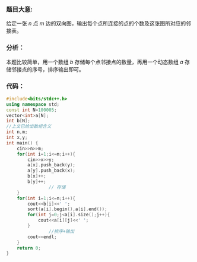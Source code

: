### 题目大意:

给定一张 $n$ 点 $m$ 边的双向图，输出每个点所连接的点的个数及这张图所对应的邻接表。

### 分析：

本题比较简单，用一个数组 $b$ 存储每个点邻接点的数量，再用一个动态数组 $a$ 存储邻接点的序号，排序输出即可。

### 代码：

```cpp
#include<bits/stdc++.h>
using namespace std;
const int N=100005;
vector<int>a[N];
int b[N];
//上文已给出数组含义
int n,m;
int x,y;
int main() {
	cin>>n>>m;
	for(int i=1;i<=m;i++){
		cin>>x>>y;
		a[x].push_back(y);
		a[y].push_back(x);
		b[x]++;
		b[y]++;
                // 存储
	}
	for(int i=1;i<=n;i++){
		cout<<b[i]<<' ';
		sort(a[i].begin(),a[i].end());
		for(int j=0;j<a[i].size();j++){
			cout<<a[i][j]<<' ';
		}
                //排序+输出
		cout<<endl;
	}
	return 0;
}
```
